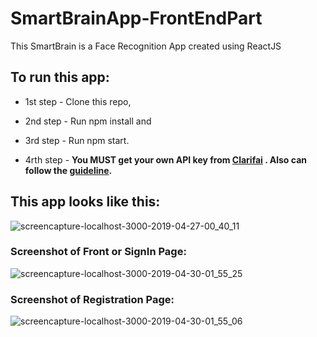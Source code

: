 # SmartBrainApp-FrontEndPart

This SmartBrain is a Face Recognition App created using ReactJS


## To run this app:
* 1st step - 
Clone this repo,
* 2nd step - 
Run npm install and 
* 3rd step -
Run npm start.

* 4rth step - **You MUST get your own API key from [Clarifai](https://clarifai.com/) . Also can follow the [guideline](https://clarifai.com/models/face-detection-image-recognition-model-a403429f2ddf4b49b307e318f00e528b-detection).**

## This app looks like this:
![screencapture-localhost-3000-2019-04-27-00_40_11](https://user-images.githubusercontent.com/43598622/56923892-7a1c9e00-6aed-11e9-9bad-324a42949b69.jpg)

### Screenshot of Front or SignIn Page:
![screencapture-localhost-3000-2019-04-30-01_55_25](https://user-images.githubusercontent.com/43598622/56924019-bf40d000-6aed-11e9-9766-da3ef1de6110.jpg)

### Screenshot of Registration Page:
![screencapture-localhost-3000-2019-04-30-01_55_06](https://user-images.githubusercontent.com/43598622/56959054-fce53d80-6b6d-11e9-8822-13f48d8429ad.jpg)
